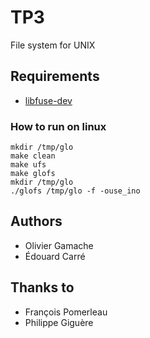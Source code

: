 # TP3
File system for UNIX

## Requirements
* [libfuse-dev](https://packages.debian.org/sid/libfuse-dev)

### How to run on linux
```
mkdir /tmp/glo
make clean
make ufs
make glofs
mkdir /tmp/glo
./glofs /tmp/glo -f -ouse_ino
```

## Authors
* Olivier Gamache
* Édouard Carré

## Thanks to
* François Pomerleau
* Philippe Giguère
